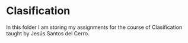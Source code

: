 # Clasification
In this folder I am storing my assignments for the course of Clasification taught by Jesús Santos del Cerro.
